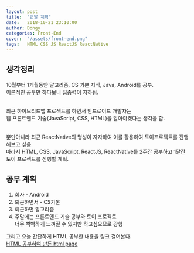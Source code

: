 ```yaml
---
layout: post
title:  "연말 계획"
date:   2018-10-21 23:10:00
author: Dongy
categories: Front-End
cover:  "/assets/front-end.png"
tags:	HTML CSS JS ReactJS ReactNative
---
```


## 생각정리

10월부터 1개월동안 알고리즘, CS 기본 지식, Java, Android를 공부.<br>
이론적인 공부만 하다보니 집중력이 저하됨.<br><br>

최근 하이브리드앱 프로젝트를 하면서 안드로이드 개발자는<br>
웹 프론트엔드 기술(JavaScript, CSS, HTML)을 알아야겠다는 생각을 함.<br><br>

뿐만아니라 최근 ReactNative의 명성이 자자하여 이를 활용하여 토이프로젝트를 진행해보고 싶음.<br>
따라서 HTML, CSS, JavaScript, ReactJS, ReactNative를 2주간 공부하고 1달간 토이 프로젝트를 진행할 계획.<br>


## 공부 계획
<ol>
<li> 회사 - Android </li>
<li> 퇴근하면서 - CS기본 </li>
<li> 퇴근하면 알고리즘 </li>
<li> 주말에는 프론트엔드 기술 공부와 토이 프로젝트 </li>
너무 빡빡하게 느껴질 수 있지만 하고싶으므로 강행
</ol>

그리고 오늘 간단하게 HTML 공부한 내용을 링크 걸어본다.<br>
[HTML 공부하여 만든 html page][html]<br>

[html]: https://dongyyy.github.io/html.html

